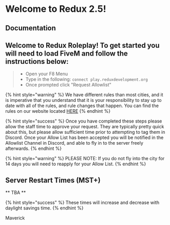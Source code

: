 # Welcome to Redux 2.5!

## Documentation

## Welcome to Redux Roleplay! To get started you will need to load FiveM and follow the instructions below:

> * Open your F8 Menu
> * Type in the following: `connect play.reduxdevelopment.org`
> * Once prompted click "Request Allowlist"

{% hint style="warning" %}
We have different rules than most cities, and it is imperative that you understand that it is your responsibility to stay up to date with all of the rules, and rule changes that happen. You can find the rules on our website located [HERE](https://roleplay.reduxdevelopment.org)
{% endhint %}

{% hint style="success" %}
Once you have completed these steps please allow the staff time to approve your request. They are typically pretty quick about this, but please allow sufficient time prior to attempting to tag them in Discord. Once your Allow List has been accepted you will be notified in the Allowlist Channel in Discord, and able to fly in to the server freely afterwards.
{% endhint %}

{% hint style="warning" %}
PLEASE NOTE: If you do not fly into the city for 14 days you will need to reapply for your Allow List.
{% endhint %}

## Server Restart Times (MST+)

** TBA ** 

{% hint style="success" %} 
These times will increase and decrease with daylight savings time. 
{% endhint %}

Maverick